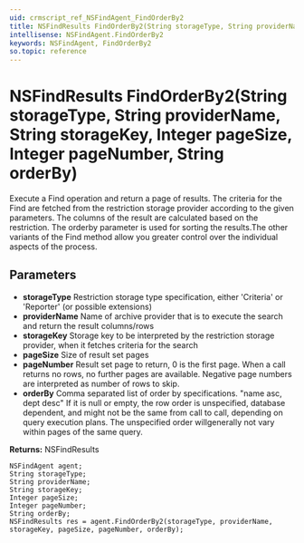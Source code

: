 ```yaml
---
uid: crmscript_ref_NSFindAgent_FindOrderBy2
title: NSFindResults FindOrderBy2(String storageType, String providerName, String storageKey, Integer pageSize, Integer pageNumber, String orderBy)
intellisense: NSFindAgent.FindOrderBy2
keywords: NSFindAgent, FindOrderBy2
so.topic: reference
---
```


# NSFindResults FindOrderBy2(String storageType, String providerName, String storageKey, Integer pageSize, Integer pageNumber, String orderBy)

Execute a Find operation and return a page of results. The criteria for the Find are fetched from the restriction storage provider according to the given parameters. The columns of the result are calculated based on the restriction. The orderby parameter is used for sorting the results.<para/>The other variants of the Find method allow you greater control over the individual aspects of the process.

## Parameters

* **storageType** Restriction storage type specification, either 'Criteria' or 'Reporter' (or possible extensions)
* **providerName** Name of archive provider that is to execute the search and return the result columns/rows
* **storageKey** Storage key to be interpreted by the restriction storage provider, when it fetches criteria for the search
* **pageSize** Size of result set pages
* **pageNumber** Result set page to return, 0 is the first page. When a call returns no rows, no further pages are available. Negative page numbers are interpreted as number of rows to skip.
* **orderBy** Comma separated list of order by specifications. "name asc, dept desc" If it is null or empty, the row order is unspecified, database dependent, and might not be the same from call to call, depending on query execution plans. The unspecified order willgenerally not vary within pages of the same query.

**Returns:** NSFindResults

```crmscript
NSFindAgent agent;
String storageType;
String providerName;
String storageKey;
Integer pageSize;
Integer pageNumber;
String orderBy;
NSFindResults res = agent.FindOrderBy2(storageType, providerName, storageKey, pageSize, pageNumber, orderBy);
```

